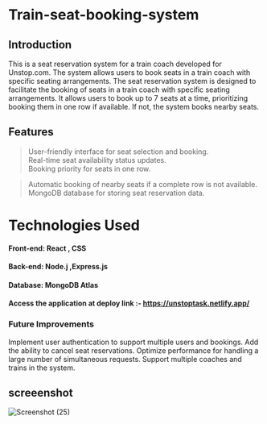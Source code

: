 # Train-seat-booking-system

## Introduction
This is a seat reservation system for a train coach developed for Unstop.com. The system allows users to book seats in a train coach with specific seating arrangements.
The seat reservation system is designed to facilitate the booking of seats in a train coach with specific seating arrangements. It allows users to book up to 7 seats at a time, prioritizing booking them in one row if available. If not, the system books nearby seats.

## Features
> User-friendly interface for seat selection and booking. <br>
> Real-time seat availability status updates.<br>
> Booking priority for seats in one row.<br>

> Automatic booking of nearby seats if a complete row is not available.<br>
> MongoDB database for storing seat reservation data.<br>


# Technologies Used
#### Front-end:  React , CSS
#### Back-end: Node.j ,Express.js
#### Database: MongoDB Atlas 

####  Access the application at deploy link :- https://unstoptask.netlify.app/ 



### Future Improvements
Implement user authentication to support multiple users and bookings.
Add the ability to cancel seat reservations.
Optimize performance for handling a large number of simultaneous requests.
Support multiple coaches and trains in the system.


## screeenshot 
![Screenshot (25)](https://github.com/dhananjayverma/Train-seat-booking-system/assets/108890988/3074fe5b-1e90-4dd6-bd91-bb736bd19bfc)













